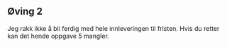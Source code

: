 ## Øving 2

Jeg rakk ikke å bli ferdig med hele innleveringen til fristen.
Hvis du retter kan det hende oppgave 5 mangler. 